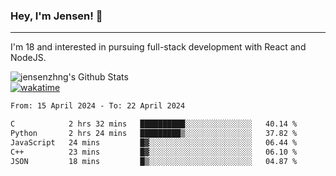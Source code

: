 ### Hey, I'm Jensen! 👋

---

I'm 18 and interested in pursuing full-stack development with React and NodeJS.

![jensenzhng's Github Stats](https://github-readme-stats.vercel.app/api?username=jensenzhng&theme=dark&show_icons=true&count_private=true)
<br />
[![wakatime](https://wakatime.com/badge/user/cbfc263d-3611-4e36-8278-8fad45fe3f62.svg)](https://wakatime.com/@cbfc263d-3611-4e36-8278-8fad45fe3f62)

<!--START_SECTION:waka-->

```txt
From: 15 April 2024 - To: 22 April 2024

C            2 hrs 32 mins   ██████████░░░░░░░░░░░░░░░   40.14 %
Python       2 hrs 24 mins   █████████▒░░░░░░░░░░░░░░░   37.82 %
JavaScript   24 mins         █▓░░░░░░░░░░░░░░░░░░░░░░░   06.44 %
C++          23 mins         █▓░░░░░░░░░░░░░░░░░░░░░░░   06.10 %
JSON         18 mins         █▒░░░░░░░░░░░░░░░░░░░░░░░   04.87 %
```

<!--END_SECTION:waka-->
